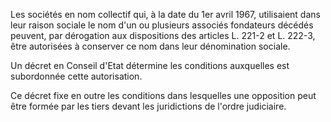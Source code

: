 Les sociétés en nom collectif qui, à la date du 1er avril 1967, utilisaient dans leur raison sociale le nom d'un ou plusieurs associés fondateurs décédés peuvent, par dérogation aux dispositions des articles L. 221-2 et L. 222-3, être autorisées à conserver ce nom dans leur dénomination sociale.

Un décret en Conseil d'Etat détermine les conditions auxquelles est subordonnée cette autorisation.

Ce décret fixe en outre les conditions dans lesquelles une opposition peut être formée par les tiers devant les juridictions de l'ordre judiciaire.
